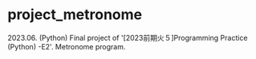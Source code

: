 # project_metronome

2023.06. (Python)
Final project of '[2023前期火５]Programming Practice (Python) -E2'.
Metronome program.

